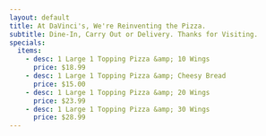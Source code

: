 ```yaml
---
layout: default
title: At DaVinci's, We're Reinventing the Pizza.
subtitle: Dine-In, Carry Out or Delivery. Thanks for Visiting.
specials:
  items:
    - desc: 1 Large 1 Topping Pizza &amp; 10 Wings
      price: $18.99
    - desc: 1 Large 1 Topping Pizza &amp; Cheesy Bread
      price: $15.00
    - desc: 1 Large 1 Topping Pizza &amp; 20 Wings
      price: $23.99
    - desc: 1 Large 1 Topping Pizza &amp; 30 Wings
      price: $28.99
---
```

